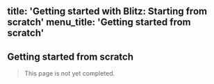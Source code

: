 title: 'Getting started with Blitz: Starting from scratch'
menu_title: 'Getting started from scratch'
---
## Getting started from scratch

> This page is not yet completed.